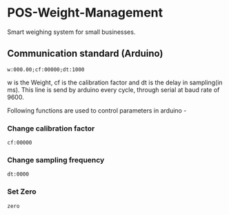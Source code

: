 # POS-Weight-Management
 Smart weighing system for small businesses. 

## Communication standard (Arduino)

```w:000.00;cf:00000;dt:1000```

w is the Weight,  cf is the calibration factor and dt is the delay in sampling(in ms). This line is send by arduino every cycle, through serial at baud rate of 9600.

Following functions are used to control parameters in arduino -

### Change calibration factor
```cf:00000```

### Change sampling frequency
```dt:0000```

### Set Zero
```zero```
